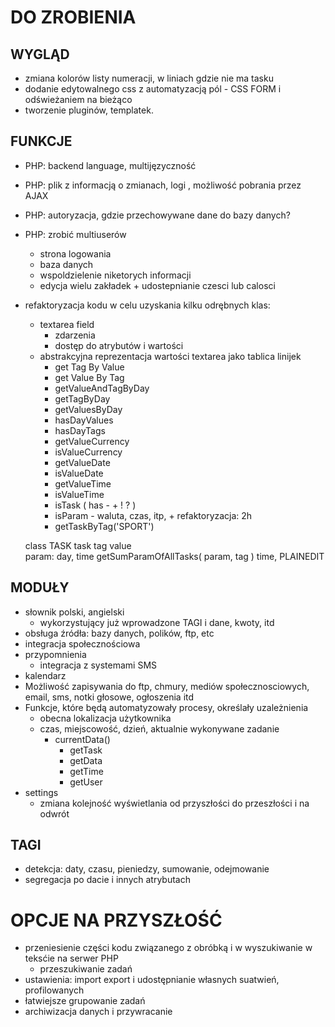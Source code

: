 DO ZROBIENIA
============

WYGLĄD
------------
- zmiana kolorów listy numeracji, w liniach gdzie nie ma tasku 
- dodanie edytowalnego css z automatyzacją pól - CSS FORM i odświeżaniem na bieżąco
- tworzenie pluginów, templatek.

FUNKCJE
------------
- PHP: backend language, multijęzyczność
- PHP: plik z informacją o zmianach, logi , możliwość pobrania przez AJAX
- PHP: autoryzacja, gdzie przechowywane dane do bazy danych?
- PHP: zrobić multiuserów
    + strona logowania
    + baza danych
    + wspoldzielenie niketorych informacji
    + edycja wielu zakładek + udostepnianie czesci lub calosci
    
- refaktoryzacja kodu w celu uzyskania kilku odrębnych klas:
    - textarea field
        - zdarzenia
        - dostęp do atrybutów i wartości        
    - abstrakcyjna reprezentacja wartości textarea jako tablica linijek
        * get Tag By Value
        * get Value By Tag
        * getValueAndTagByDay
        * getTagByDay
        * getValuesByDay
        * hasDayValues
        * hasDayTags
        * getValueCurrency
        * isValueCurrency
        * getValueDate
        * isValueDate
        * getValueTime
        * isValueTime
        * isTask ( has - + ! ? )
        * isParam - waluta, czas, itp,   + refaktoryzacja: 2h
        * getTaskByTag('SPORT')
        
    class TASK
        task
            tag
            value            
            param: day, time
        getSumParamOfAllTasks( param, tag )
            time, PLAINEDIT 
        
MODUŁY
------------
- słownik polski, angielski
    - wykorzystujący już wprowadzone TAGI i dane, kwoty, itd    
- obsługa źródła: bazy danych, polików, ftp, etc
- integracja społecznościowa
- przypomnienia
    - integracja z systemami SMS
- kalendarz
- Możliwość zapisywania do ftp, chmury, mediów społecznosciowych, email, sms, notki głosowe, ogłoszenia itd
- Funkcje, które będą automatyzowały procesy, określały uzależnienia
    - obecna lokalizacja użytkownika
    - czas, miejscowość, dzień, aktualnie wykonywane zadanie
        - currentData()
            - getTask
            - getData
            - getTime
            - getUser
- settings
    - zmiana kolejność wyświetlania od przyszłości do przeszłości i na odwrót 

TAGI
------------
* detekcja: daty, czasu, pieniedzy, sumowanie, odejmowanie
* segregacja po dacie i innych atrybutach


OPCJE NA PRZYSZŁOŚĆ
============
- przeniesienie części kodu związanego z obróbką i w wyszukiwanie w teksćie na serwer PHP
    - przeszukiwanie zadań
- ustawienia: import export i udostępnianie własnych suatwień, profilowanych
- łatwiejsze grupowanie zadań
- archiwizacja danych i przywracanie
